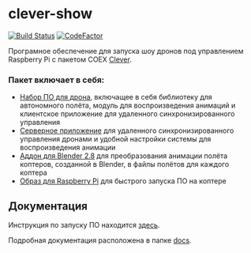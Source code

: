 # clever-show
[![Build Status](https://travis-ci.org/artem30801/CleverSwarm.svg?branch=master)](https://travis-ci.org/artem30801/CleverSwarm)
[![CodeFactor](https://www.codefactor.io/repository/github/artem30801/cleverswarm/badge)](https://www.codefactor.io/repository/github/artem30801/cleverswarm)

Програмное обеспечение для запуска шоу дронов под управлением Raspberry Pi с пакетом COEX [Clever](https://github.com/copterexpress/clever).

### Пакет включает в себя:
* [Набор ПО для дрона](https://github.com/artem30801/CleverSwarm/tree/master/Drone), включащее в себя библиотеку для автономного полёта, модуль для воспроизведения анимаций и клиентское приложение для удаленного синхронизированного управления
* [Серверное приложение](https://github.com/artem30801/CleverSwarm/tree/master/Server) для удаленного синхронизированного управления дронами и удобной настройки системы для воспроизведения анимации
* [Аддон для Blender 2.8](https://github.com/artem30801/CleverSwarm/tree/master/blender-addon) для преобразования анимации полёта коптеров, созданной в Blender, в файлы полётов для каждого коптера
* [Образ для Raspberry Pi](https://github.com/artem30801/CleverSwarm/releases/latest) для быстрого запуска ПО на коптере

## Документация
Инструкция по запуску ПО находится [здесь](docs/start-tutorial.md).

Подробная документация расположена в папке [docs](https://github.com/artem30801/CleverSwarm/tree/master/docs).
